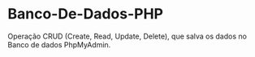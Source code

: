 # Banco-De-Dados-PHP
Operação CRUD (Create, Read, Update, Delete), que salva os dados no Banco de dados PhpMyAdmin.

